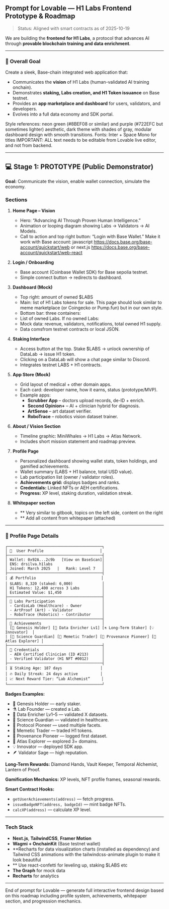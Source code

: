 ## Prompt for Lovable — H1 Labs Frontend Prototype & Roadmap
> Status: Aligned with smart contracts as of 2025-10-19

We are building the **frontend for H1 Labs**, a protocol that advances AI through **provable blockchain training and data enrichment**.

---

### 🎯 **Overall Goal**
Create a sleek, Base-chain integrated web application that:
- Communicates the **vision** of H1 Labs (human-validated AI training onchain).
- Demonstrates **staking, Labs creation, and H1 Token issuance** on Base testnet.
- Provides an **app marketplace and dashboard** for users, validators, and developers.
- Evolves into a full data economy and SDK portal.

Style references: neon green (#8BEF08 or similar) and purple (#722EFC but sometimes lighter) aesthetic, dark theme with shades of gray, modular dashboard design with smooth transitions.
Fonts: Inter + Space Mono for titles
IMPORTANT: ALL text needs to be editable from Lovable live editor, and not from backend.

---

## 💻 **Stage 1: PROTOTYPE (Public Demonstrator)**
**Goal:** Communicate the vision, enable wallet connection, simulate the economy.

### Sections
1. **Home Page – Vision**
   - Hero: “Advancing AI Through Proven Human Intelligence.”
   - Animation or looping diagram showing Labs → Validators → AI Models.
   - Call to action and top right button: “Login with Base Wallet.” Make it work with Base account: javascript https://docs.base.org/base-account/quickstart/web or next.js https://docs.base.org/base-account/quickstart/web-react

2. **Login / Onboarding**
   - Base account (Coinbase Wallet SDK) for Base sepolia testnet.
   - Simple connect button → redirects to dashboard.

3. **Dashboard (Mock)**
   - Top right: amount of owned $LABS 
   - Main: list of H1 Labs tokens for sale. This page should look similar to meme marketplace (or Coingecko or Pump.fun) but in our own style.
   - Bottom bar: three containers:
    - List of owned Labs. If no owned Labs:
    - Mock data: revenue, validators, notifications, total owned H1 supply.
    - Data comsfrom testnet contracts or local JSON.

4. **Staking Interface**
   - Access button at the top. Stake $LABS → unlock ownership of DataLab → issue H1 token.
   - Clicking on a DataLab will show a chat page similar to Discord.
   - Integrates testnet LABS + H1 contracts.

5. **App Store (Mock)**
   - Grid layout of medical + other domain apps.
   - Each card: developer name, how it earns, status (prototype/MVP).
   - Example apps:
     - **Scrubber App** – doctors upload records, de-ID + enrich.
     - **Second Opinion+** – AI + clinician hybrid for diagnosis.
     - **ArtSense** – art dataset verifier.
     - **RoboTrace** – robotics vision dataset trainer.

6. **About / Vision Section**
   - Timeline graphic: MiniWhales → H1 Labs → Atlas Network.
   - Includes short mission statement and roadmap preview.

7. **Profile Page**
   - Personalized dashboard showing wallet stats, token holdings, and gamified achievements.
   - Wallet summary (LABS + H1 balance, total USD value).
   - Lab participation list (owner / validator roles).
   - **Achievements grid:** displays badges and ranks.
   - **Credentials:** Linked NFTs or AEH certifications.
   - **Progress:** XP level, staking duration, validation streak.
   
8. **Whitepaper section**
   - ** Very similar to gitbook, topics on the left side, content on the right
   - ** Add all content from whitepaper (attached) 
---

### 🧬 **Profile Page Details**
```
┌──────────────────────────────────────────┐
│ 🧬  User Profile                         │
├──────────────────────────────────────────┤
│ Wallet: 0x92A...2c9b   [View on BaseScan]│
│ ENS: drsilva.h1labs                      │
│ Joined: March 2025   |   Rank: Level 7   │
├──────────────────────────────────────────┤
│ 💰 Portfolio                             │
│ $LABS: 8,320 (staked: 6,000)             │
│ H1 Tokens: 12,400 across 3 Labs          │
│ Estimated Value: $1,450                  │
├──────────────────────────────────────────┤
│ 🧪 Labs Participation                     │
│ - CardioLab (Healthcare) - Owner         │
│ - ArtProof (Art) - Validator             │
│ - RoboTrace (Robotics) - Contributor     │
├──────────────────────────────────────────┤
│ 🏅 Achievements                           │
│ [🌱 Genesis Holder] [🧠 Data Enricher Lv1] [⚗️ Long-Term Staker] [💡 Innovator]  │
│ [🔬 Science Guardian] [🪩 Memetic Trader] [🔗 Provenance Pioneer] [🧭 Atlas Explorer] │
├──────────────────────────────────────────┤
│ 🧠 Credentials                            │
│ - AEH Certified Clinician (ID #213)      │
│ - Verified Validator (H1 NFT #0012)      │
├──────────────────────────────────────────┤
│ ⏳ Staking Age: 187 days                 │
│ 🔥 Daily Streak: 24 days active          │
│ 📈 Next Reward Tier: “Lab Alchemist”     │
└──────────────────────────────────────────┘
```

**Badges Examples:**
- 🌱 Genesis Holder — early staker.
- ⚗️ Lab Founder — created a Lab.
- 🧠 Data Enricher Lv1–5 — validated X datasets.
- 🔬 Science Guardian — validated in healthcare.
- 🧩 Protocol Pioneer — used multiple facets.
- 🪩 Memetic Trader — traded H1 tokens.
- 🔗 Provenance Pioneer — logged first dataset.
- 🧭 Atlas Explorer — explored 3+ domains.
- 💡 Innovator — deployed SDK app.
- 🪶 Validator Sage — high reputation.

**Long-Term Rewards:** Diamond Hands, Vault Keeper, Temporal Alchemist, Lantern of Proof.

**Gamification Mechanics:** XP levels, NFT profile frames, seasonal rewards.

**Smart Contract Hooks:**
- `getUserAchievements(address)` — fetch progress.
- `issueBadgeNFT(address, badgeId)` — mint badge NFTs.
- `calcXP(address)` — calculate XP level.

---

### Tech Stack
- **Next.js**, **TailwindCSS**, **Framer Motion**
- **Wagmi + OnchainKit** (Base testnet wallet)
- **Recharts for data visualization charts (installed as dependency) and Tailwind CSS animations with the tailwindcss-animate plugin to make it look beautiful
- ** Use react-confetti for leveling up, staking $LABS etc
- **The Graph** for mock data
- **Recharts** for analytics

---

End of prompt for Lovable — generate full interactive frontend design based on this roadmap including profile system, achievements, whitepaper section, and progression mechanics.

